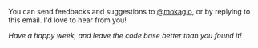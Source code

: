 
<!-- Footer start, empty line on top needed -->

You can send feedbacks and suggestions to [@mokagio](https://twitter.com/mokagio), or by replying to this email. I'd love to hear from you!

_Have a happy week, and leave the code base better than you found it!_

<!-- Footer end -->
